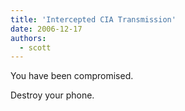```yaml
---
title: 'Intercepted CIA Transmission'
date: 2006-12-17
authors:
  - scott
---
```


You have been compromised.

Destroy your phone.
